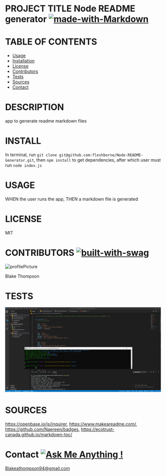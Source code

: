 
# PROJECT TITLE Node README generator [![made-with-Markdown](https://img.shields.io/badge/Made%20with-Markdown-1f425f.svg)](http://commonmark.org)
# TABLE OF CONTENTS
* [Usage](#usage)
* [Installation](#install)
* [License](#license)
* [Contributors](#contributors)
* [Tests](#tests)
* [Sources](#sources)
* [Contact](#contact)
# DESCRIPTION 
app to generate readme markdown files

# INSTALL  
In terminal, run `git clone git@github.com:fleshborne/Node-README-Generator.git`, then `npm install` to get dependencies, after which user must run `node index.js`

# USAGE    
WHEN the user runs the app, THEN a markdown file is generated

# LICENSE 
MIT

# CONTRIBUTORS [![built-with-swag](https://ForTheBadge.com/images/badges/built-with-swag.svg)](https://GitHub.com/Naereen/)
![profilePicture](https://avatars0.githubusercontent.com/u/62081154?v=4.png)

Blake Thompson

# TESTS
![testing gif](https://github.com/fleshborne/Node-README-Generator/raw/master/Assets/images/2020-06-01_13-24-36.gif)


# SOURCES 
https://openbase.io/js/inquirer, https://www.makeareadme.com/, https://github.com/Naereen/badges, https://ecotrust-canada.github.io/markdown-toc/

# Contact [![Ask Me Anything !](https://img.shields.io/badge/Ask%20me-anything-1abc9c.svg)](https://GitHub.com/fleshborne)
Blakeathompson94@gmail.com

